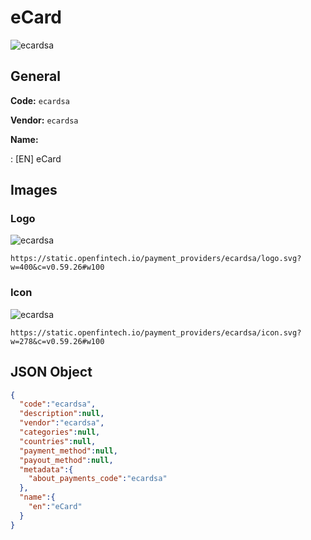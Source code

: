 
# eCard 
![ecardsa](https://static.openfintech.io/payment_providers/ecardsa/logo.svg?w=400&c=v0.59.26#w100)  

## General 
 
**Code:** `ecardsa` 
 
**Vendor:** `ecardsa` 
 
**Name:** 
 
:	[EN] eCard 
 

## Images 

### Logo 
 
![ecardsa](https://static.openfintech.io/payment_providers/ecardsa/logo.svg?w=400&c=v0.59.26#w100)  

```
https://static.openfintech.io/payment_providers/ecardsa/logo.svg?w=400&c=v0.59.26#w100
```  

### Icon 
 
![ecardsa](https://static.openfintech.io/payment_providers/ecardsa/icon.svg?w=278&c=v0.59.26#w100)  

```
https://static.openfintech.io/payment_providers/ecardsa/icon.svg?w=278&c=v0.59.26#w100
```  

## JSON Object 

```json
{
  "code":"ecardsa",
  "description":null,
  "vendor":"ecardsa",
  "categories":null,
  "countries":null,
  "payment_method":null,
  "payout_method":null,
  "metadata":{
    "about_payments_code":"ecardsa"
  },
  "name":{
    "en":"eCard"
  }
}
```  
